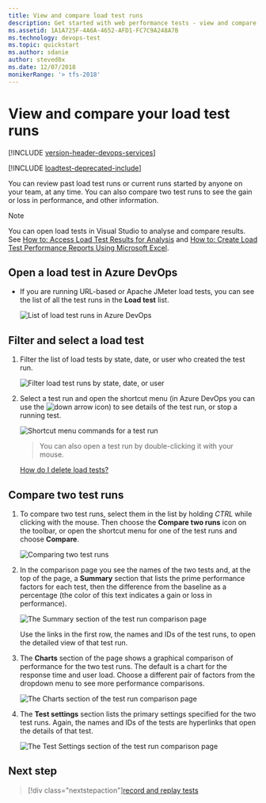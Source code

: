 ```yaml
---
title: View and compare load test runs 
description: Get started with web performance tests - view and compare your load test runs using the features of Azure DevOps
ms.assetid: 1A1A725F-4A6A-4652-AFD1-FC7C9A248A7B
ms.technology: devops-test
ms.topic: quickstart
ms.author: sdanie
author: steved0x
ms.date: 12/07/2018
monikerRange: '> tfs-2018'
---
```


# View and compare your load test runs

[!INCLUDE [version-header-devops-services](../includes/version-header-devops-services.md)]

[!INCLUDE [loadtest-deprecated-include](../includes/loadtest-deprecated-include.md)]

You can review past load test runs or current runs started by
anyone on your team, at any time. You can also compare two
test runs to see the gain or loss in performance, and other
information.

<a name="openvs"></a>

> [!NOTE]
> You can open load tests in Visual Studio to analyse and compare results.
> See [How to: Access Load Test Results for Analysis](/visualstudio/test/how-to-access-load-test-results-for-analysis)
> and [How to: Create Load Test Performance Reports Using Microsoft Excel](/visualstudio/test/how-to-create-load-test-performance-reports-using-microsoft-excel).

<a name="opents"></a>

## Open a load test in Azure DevOps

* If you are running URL-based or Apache JMeter load tests, you
  can see the list of all the test runs in the **Load test** list.

  ![List of load test runs in Azure DevOps](media/performance-reports/LoadTestViewListTS.png)

<a name="filterselect"></a>

## Filter and select a load test

1.  Filter the list of load tests by state, date, or user who created the test run.

    ![Filter load test runs by state, date, or user](media/performance-reports/LoadTestFilterView.png)

1.  Select a test run and open the shortcut menu (in Azure DevOps you can
    use the ![down arrow](media/performance-reports/LoadTestListMenu-icon.png)
    icon) to see details of the test run, or stop a running test.

    ![Shortcut menu commands for a test run](media/performance-reports/LoadTestListShortcutMenu.png)

    > You can also open a test run by double-clicking it with your mouse.

    [How do I delete load tests?](reference-qa.md#deletetests)

<a name="comparetests"></a>

## Compare two test runs

1.  To compare two test runs, select them in the list by
    holding _CTRL_ while clicking with the mouse. Then choose
    the **Compare two runs** icon on the toolbar, or open the shortcut
    menu for one of the test runs and choose **Compare**.

    ![Comparing two test runs](media/performance-reports/LoadTestSelectTwoCompare.png)

1.  In the comparison page you see the names of the two tests
    and, at the top of the page, a **Summary** section that lists
    the prime performance factors for each test, then the difference
    from the baseline as a percentage (the color of this text
    indicates a gain or loss in performance).

    ![The Summary section of the test run comparison page](media/performance-reports/LoadTestCompareSummaryView.png)

    Use the links in the first row, the names and IDs of the test
    runs, to open the detailed view of that test run.

1.  The **Charts** section of the page shows a graphical comparison
    of performance for the two test runs. The default is a chart for
    the response time and user load. Choose a different pair of factors
    from the dropdown menu to see more performance comparisons.

    ![The Charts section of the test run comparison page](media/performance-reports/LoadTestCompareChartsView.png)

1.  The **Test settings** section lists the primary settings
    specified for the two test runs. Again, the names and IDs
    of the tests are hyperlinks that open the details of that test.

    ![The Test Settings section of the test run comparison page](media/performance-reports/LoadTestCompareTestSettings.png)

## Next step

> [!div class="nextstepaction"][record and replay tests](record-and-replay-cloud-load-tests.md)
